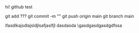 hi!
github test

git add ???
git commit -m ""
git push origin main
git branch main

ifasdlkajsdlajsldjlsafjaslfjl
dasdasda
\gasdgasdgasdgdfssa
